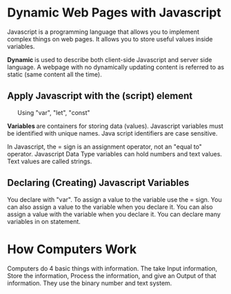 <html>
<h1> Dynamic Web Pages with Javascript </h1>

Javascript is a programming language that allows you to implement complex things on web pages. It allows you to store useful values inside variables. 

<b> Dynamic </b> is used to describe both client-side Javascript and server side language. A webpage with no dynamically updating content is referred to as static (same content all the time).

<h2> Apply Javascript with the (script) element </h2>
<ul> Using "var", "let", "const" </ul>

<b> Variables </b> are containers for storing data (values). Javascript variables must be identified with unique names. Java script identifiers are case sensitive.

In Javascript, the = sign is an assignment operator, not an "equal to" operator. 
Javascript Data Type variables can hold numbers and text values. Text values are called strings.

<h2> Declaring (Creating) Javascript Variables </h2>
You declare with "var". To assign a value to the variable use the = sign. You can also assign a value to the variable when you declare it. You can also assign a value with the variable when you declare it. You can declare many variables in on statement. 

<h1>How Computers Work </h1>
Computers do 4 basic things with information. The take Input information, Store the information, Process the information, and give an Output of that information. They use the binary number and text system. 


